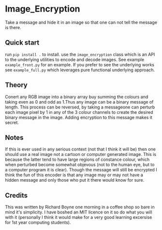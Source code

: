 # Image_Encryption

Take a message and hide it in an image so that one can not tell the message is there.

## Quick start

run `pip install .` to install.
use the `image_encryption` class which is an API to the underlying utilities to encode and decode images. See example `example_front.py` for an example. If you prefer to see the underlying works see `example_full.py` which leverages pure functional underlying approach.

## Theory

Conert any RGB image into a binary array buy summing the colours and taking even as 0 and odd as 1.Thus any image can be a binary message of length. This process can be reversed, by taking a messageone can perturb each image pixel by 1 in any of the 3 colour channels to create the desired binary message in the image. Adding encryption to this message makes it secret.

## Notes

If this is ever used in any serious context (not that I think it will be) then one should use a real image not a cartoon or computer generated image. This is because the latter tend to have large regions of constance colour, which when perturbed become somewhat objevous (not to the human eye, but to a computer program it is clear). Though the message will still be encrypted I think the fun of this encoder is that any image may or may not have a hidden message and only those who put it there would know for sure.

## Credits

This was written by Richard Boyne one morning in a coffee shop so bare in mind it's simplicity. I have boshed an MIT licence on it so do what you will with it (personally I think it would make for a very good learning excersise for 1st year computing students).

